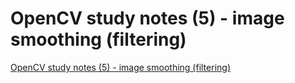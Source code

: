 # OpenCV study notes (5) - image smoothing (filtering)
[OpenCV study notes (5) - image smoothing (filtering)](https://aiwithcloud.com/2022/09/15/opencv_study_notes_5___image_smoothing_filtering/)